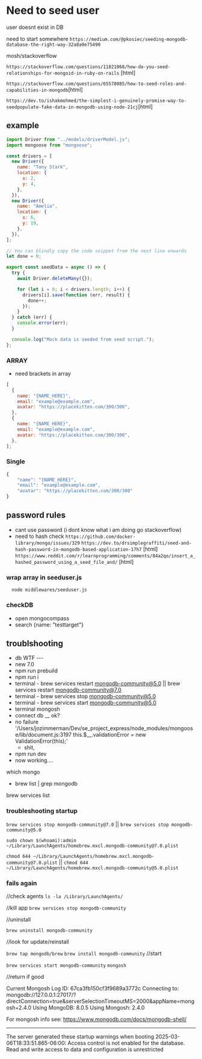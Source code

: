 # Need to seed user

user doesnt exist in DB

need to start somewhere
`https://medium.com/@pkosiec/seeding-mongodb-database-the-right-way-32a8a0e75490`

mosh/stackoverflow

`https://stackoverflow.com/questions/11821068/how-do-you-seed-relationships-for-mongoid-in-ruby-on-rails` [html]

`https://stackoverflow.com/questions/65578085/how-to-seed-roles-and-capabilities-in-mongodb`[html]

`https://dev.to/ishakmohmed/the-simplest-i-genuinely-promise-way-to-seedpopulate-fake-data-in-mongodb-using-node-21cj`[html]

## example

```js
import Driver from "../models/driverModel.js";
import mongoose from "mongoose";

const drivers = [
  new Driver({
    name: "Tony Stark",
    location: {
      x: 2,
      y: 4,
    },
  }),
  new Driver({
    name: "Amelia",
    location: {
      x: 6,
      y: 19,
    },
  }),
];

// You can blindly copy the code snippet from the next line onwards
let done = 0;

export const seedData = async () => {
  try {
    await Driver.deleteMany({});

    for (let i = 0; i < drivers.length; i++) {
      drivers[i].save(function (err, result) {
        done++;
      });
    }
  } catch (err) {
    console.error(err);
  }

  console.log("Mock data is seeded from seed script.");
};
```

### ARRAY

- need brackets in array

```js
[
  {
    name: "{NAME_HERE}",
    email: "example@example.com",
    avatar: "https://placekitten.com/300/300",
  },
  {
    name: "{NAME_HERE}",
    email: "example@example.com",
    avatar: "https://placekitten.com/300/300",
  },
];
```

### Single

```js
{
    "name": "{NAME_HERE}",
    "email": "example@example.com",
    "avatar": "https://placekitten.com/300/300"
}
```

## password rules

- cant use password (i dont know what i am doing go stackoverflow)
- need to hash
  check `https://github.com/docker-library/mongo/issues/329`
  `https://dev.to/drsimplegraffiti/seed-and-hash-password-in-mongodb-based-application-17h7` [html]
  `https://www.reddit.com/r/learnprogramming/comments/84a2qo/insert_a_hashed_password_using_a_seed_file_and/` [html]

### wrap array in seeduser.js

```terminal
  node middlewares/seeduser.js
```

### checkDB

- open mongocompass
- search
  {name: "testtarget"}

## troublshooting

- db WTF ---
- new 7.0
- npm run prebuild
- npm run i
- terminal - brew services restart mongodb-community@5.0 || brew services restart mongodb-community@7.0
- terminal - brew services stop mongodb-community@5.0
- terminal - brew services start mongodb-community@5.0
- terminal mongosh
- connect db __ ok?
- no failure '/Users/jozimmerman/Dev/se_project_express/node_modules/mongoose/lib/document.js:3197
    this.$__.validationError = new ValidationError(this);'
    - shit,
- npm run dev
- now working....

which mongo
- brew list | grep mongodb

brew services list
### troubleshooting startup

  `brew services stop mongodb-community@7.0` || `brew services stop mongodb-community@5.0`

  `sudo chown $(whoami):admin ~/Library/LaunchAgents/homebrew.mxcl.mongodb-community@7.0.plist`

  `chmod 644 ~/Library/LaunchAgents/homebrew.mxcl.mongodb-community@7.0.plist` || `chmod 644 ~/Library/LaunchAgents/homebrew.mxcl.mongodb-community@5.0.plist`

### fails again

//check agents
  `ls -la /Library/LaunchAgents/`

//kill app
  `brew services stop mongodb-community`

//uninstall

  `brew uninstall mongodb-community`

//look for update/reinstall

  `brew tap mongodb/brew`
  `brew install mongodb-community`
//start

  `brew services start mongodb-community`
  `mongosh`

//return if good

Current Mongosh Log ID: 67ca3fb150cf3f9689a3772c
Connecting to:          mongodb://127.0.0.1:27017/?directConnection=true&serverSelectionTimeoutMS=2000&appName=mongosh+2.4.0
Using MongoDB:          8.0.5
Using Mongosh:          2.4.0

For mongosh info see: https://www.mongodb.com/docs/mongodb-shell/

------
   The server generated these startup warnings when booting
   2025-03-06T18:33:51.865-06:00: Access control is not enabled for the database. Read and write access to data and configuration is unrestricted
